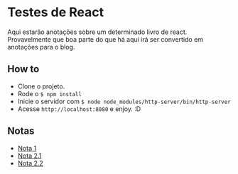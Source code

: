 # Testes de React

Aqui estarão anotações sobre um determinado livro de react. Provavelmente que
boa parte do que há aqui irá ser convertido em anotações para o blog.

## How to

-   Clone o projeto.
-   Rode o `$ npm install`
-   Inicie o servidor com `$ node node_modules/http-server/bin/http-server`
-   Acesse `http://localhost:8080` e enjoy. :D

## Notas

-   [Nota 1](notas/note_1.md)
-   [Nota 2.1](notas/note_2_1.md)
-   [Nota 2.2](notas/note_2_2.md)
